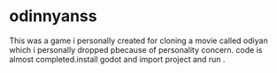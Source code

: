 # odinnyanss

This was a game i personally created for cloning a movie called odiyan which i personally dropped pbecause of personality concern.
code is almost completed.install godot and import project and run . 

